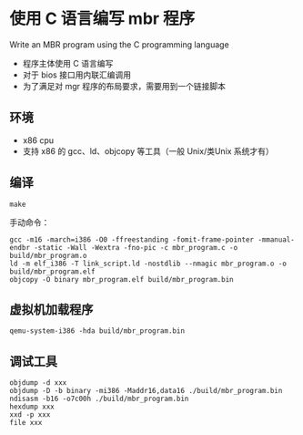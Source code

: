 # 使用 C 语言编写 mbr 程序
Write an MBR program using the C programming language

* 程序主体使用 C 语言编写
* 对于 bios 接口用内联汇编调用
* 为了满足对 mgr 程序的布局要求，需要用到一个链接脚本

## 环境
* x86 cpu
* 支持 x86 的 gcc、ld、objcopy 等工具（一般 Unix/类Unix 系统才有）

## 编译
```
make
```
手动命令：
```
gcc -m16 -march=i386 -O0 -ffreestanding -fomit-frame-pointer -mmanual-endbr -static -Wall -Wextra -fno-pic -c mbr_program.c -o build/mbr_program.o
ld -m elf_i386 -T link_script.ld -nostdlib --nmagic mbr_program.o -o build/mbr_program.elf
objcopy -O binary mbr_program.elf build/mbr_program.bin
```

## 虚拟机加载程序
```
qemu-system-i386 -hda build/mbr_program.bin
```

## 调试工具
```
objdump -d xxx
objdump -D -b binary -mi386 -Maddr16,data16 ./build/mbr_program.bin
ndisasm -b16 -o7c00h ./build/mbr_program.bin
hexdump xxx
xxd -p xxx
file xxx
```
